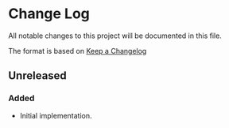 # Change Log
All notable changes to this project will be documented in this file.

The format is based on [Keep a Changelog](http://keepachangelog.com/)

## Unreleased
### Added
- Initial implementation.
